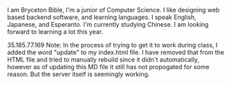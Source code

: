 I am Bryceton Bible, I'm a junior of Computer Science. I like designing web based backend software, and learning languages. I speak English, Japanese, and Esperanto. I'm currently studying Chinese. I am looking forward to learning a lot this year.

35.185.77.169
Note: In the process of trying to get it to work during class, I added the word "update" to my index.html file.
I have removed that from the HTML file and tried to manually rebuild since it didn't automatically, however as of updating this MD file it still has not propogated for some reason. But the server itself is seemingly working.
